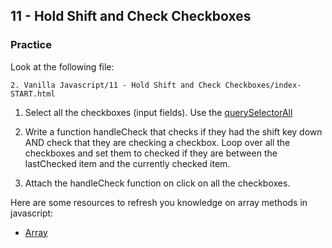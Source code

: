 ## 11 - Hold Shift and Check Checkboxes

### Practice

Look at the following file:

```
2. Vanilla Javascript/11 - Hold Shift and Check Checkboxes/index-START.html
```

1. Select all the checkboxes (input fields). Use the [querySelectorAll](https://developer.mozilla.org/en-US/docs/Web/API/Document/querySelectorAll)

2. Write a function handleCheck that checks if they had the shift key down AND check that they are checking a checkbox. Loop over all the checkboxes and set them to checked if they are between the lastChecked item and the currently checked item.

3. Attach the handleCheck function on click on all the checkboxes.

Here are some resources to refresh you knowledge on array methods in javascript:

- [Array](https://developer.mozilla.org/en-US/docs/Web/JavaScript/Reference/Global_Objects/Array)
